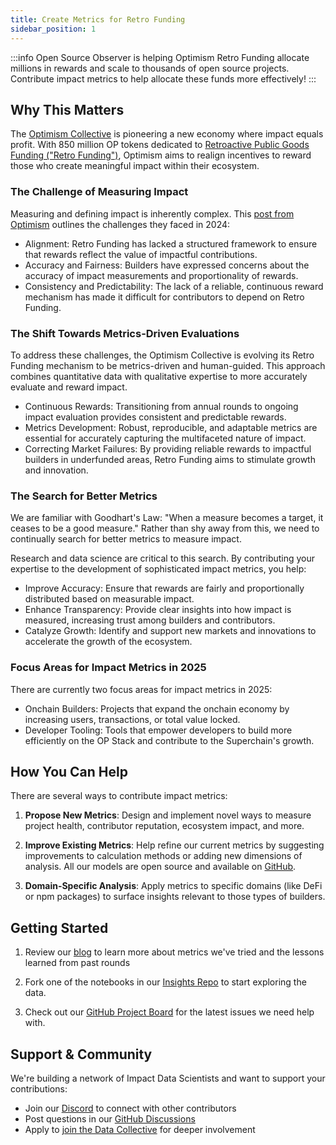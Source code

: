 ```yaml
---
title: Create Metrics for Retro Funding
sidebar_position: 1
---
```


:::info
Open Source Observer is helping Optimism Retro Funding allocate millions in rewards and scale to thousands of open source projects. Contribute impact metrics to help allocate these funds more effectively!
:::

## Why This Matters

The [Optimism Collective](https://optimism.io/vision) is pioneering a new economy where impact equals profit. With 850 million OP tokens dedicated to [Retroactive Public Goods Funding ("Retro Funding")](https://app.optimism.io/retropgf), Optimism aims to realign incentives to reward those who create meaningful impact within their ecosystem.

### The Challenge of Measuring Impact

Measuring and defining impact is inherently complex. This [post from Optimism](https://optimism.mirror.xyz/zWlA9LROAzRee5BFqbquYHawmruKzLmXbONp_hcCwE4) outlines the challenges they faced in 2024:

- Alignment: Retro Funding has lacked a structured framework to ensure that rewards reflect the value of impactful contributions.
- Accuracy and Fairness: Builders have expressed concerns about the accuracy of impact measurements and proportionality of rewards.
- Consistency and Predictability: The lack of a reliable, continuous reward mechanism has made it difficult for contributors to depend on Retro Funding.

### The Shift Towards Metrics-Driven Evaluations

To address these challenges, the Optimism Collective is evolving its Retro Funding mechanism to be metrics-driven and human-guided. This approach combines quantitative data with qualitative expertise to more accurately evaluate and reward impact.

- Continuous Rewards: Transitioning from annual rounds to ongoing impact evaluation provides consistent and predictable rewards.
- Metrics Development: Robust, reproducible, and adaptable metrics are essential for accurately capturing the multifaceted nature of impact.
- Correcting Market Failures: By providing reliable rewards to impactful builders in underfunded areas, Retro Funding aims to stimulate growth and innovation.

### The Search for Better Metrics

We are familiar with Goodhart's Law: "When a measure becomes a target, it ceases to be a good measure." Rather than shy away from this, we need to continually search for better metrics to measure impact.

Research and data science are critical to this search. By contributing your expertise to the development of sophisticated impact metrics, you help:

- Improve Accuracy: Ensure that rewards are fairly and proportionally distributed based on measurable impact.
- Enhance Transparency: Provide clear insights into how impact is measured, increasing trust among builders and contributors.
- Catalyze Growth: Identify and support new markets and innovations to accelerate the growth of the ecosystem.

### Focus Areas for Impact Metrics in 2025

There are currently two focus areas for impact metrics in 2025:

- Onchain Builders: Projects that expand the onchain economy by increasing users, transactions, or total value locked.
- Developer Tooling: Tools that empower developers to build more efficiently on the OP Stack and contribute to the Superchain's growth.

## How You Can Help

There are several ways to contribute impact metrics:

1. **Propose New Metrics**: Design and implement novel ways to measure project health, contributor reputation, ecosystem impact, and more.

2. **Improve Existing Metrics**: Help refine our current metrics by suggesting improvements to calculation methods or adding new dimensions of analysis. All our models are open source and available on [GitHub](https://github.com/opensource-observer/oso).

3. **Domain-Specific Analysis**: Apply metrics to specific domains (like DeFi or npm packages) to surface insights relevant to those types of builders.

## Getting Started

1. Review our [blog](https://docs.opensource.observer/blog/tags/optimism) to learn more about metrics we've tried and the lessons learned from past rounds

2. Fork one of the notebooks in our [Insights Repo](https://github.com/opensource-observer/insights) to start exploring the data.

3. Check out our [GitHub Project Board](https://github.com/orgs/opensource-observer/projects/3/views/14) for the latest issues we need help with.

## Support & Community

We're building a network of Impact Data Scientists and want to support your contributions:

- Join our [Discord](https://www.opensource.observer/discord) to connect with other contributors
- Post questions in our [GitHub Discussions](https://github.com/opensource-observer/oso/discussions)
- Apply to [join the Data Collective](https://www.kariba.network/) for deeper involvement

